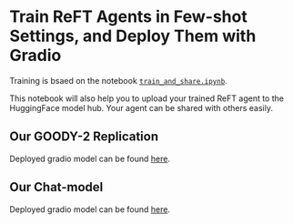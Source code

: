 # Train ReFT Agents in Few-shot Settings, and Deploy Them with Gradio

Training is bsaed on the notebook [`train_and_share.ipynb`](https://github.com/stanfordnlp/pyreft/blob/main/examples/gradio/train_and_share.ipynb).

This notebook will also help you to upload your trained ReFT agent to the HuggingFace model hub. Your agent can be shared with others easily.


## Our GOODY-2 Replication

Deployed gradio model can be found [here](https://huggingface.co/spaces/pyvene/reft_goody2).


## Our Chat-model

Deployed gradio model can be found [here](https://huggingface.co/spaces/pyvene/reft_chat7b).

